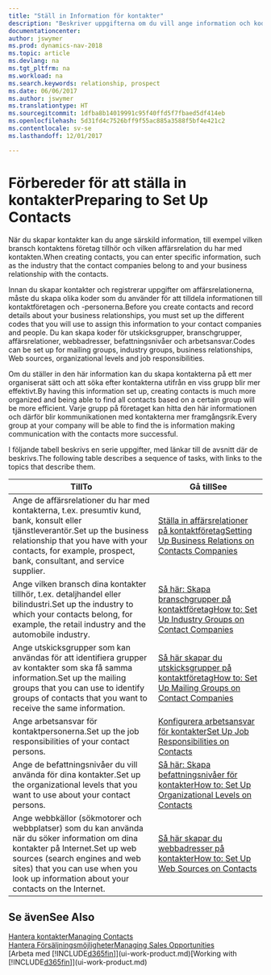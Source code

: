 ```yaml
---
title: "Ställ in Information för kontakter"
description: "Beskriver uppgifterna om du vill ange information och koder, till exempel om befintliga branschgrupper och affärsrelationer, innan du skapar kontakter."
documentationcenter: 
author: jswymer
ms.prod: dynamics-nav-2018
ms.topic: article
ms.devlang: na
ms.tgt_pltfrm: na
ms.workload: na
ms.search.keywords: relationship, prospect
ms.date: 06/06/2017
ms.author: jswymer
ms.translationtype: HT
ms.sourcegitcommit: 1dfba8b14019991c95f40ffd5f7fbaed5df414eb
ms.openlocfilehash: 5d31fd4c7526bff9f55ac885a3588f5bf4e421c2
ms.contentlocale: sv-se
ms.lasthandoff: 12/01/2017

---
```

# <a name="preparing-to-set-up-contacts"></a><span data-ttu-id="059de-103">Förbereder för att ställa in kontakter</span><span class="sxs-lookup"><span data-stu-id="059de-103">Preparing to Set Up Contacts</span></span>
<span data-ttu-id="059de-104">När du skapar kontakter kan du ange särskild information, till exempel vilken bransch kontaktens företag tillhör och vilken affärsrelation du har med kontakten.</span><span class="sxs-lookup"><span data-stu-id="059de-104">When creating contacts, you can enter specific information, such as the industry that the contact companies belong to and your business relationship with the contacts.</span></span>

<span data-ttu-id="059de-105">Innan du skapar kontakter och registrerar uppgifter om affärsrelationerna, måste du skapa olika koder som du använder för att tilldela informationen till kontaktföretagen och -personerna.</span><span class="sxs-lookup"><span data-stu-id="059de-105">Before you create contacts and record details about your business relationships, you must set up the different codes that you will use to assign this information to your contact companies and people.</span></span> <span data-ttu-id="059de-106">Du kan skapa koder för utskicksgrupper, branschgrupper, affärsrelationer, webbadresser, befattningsnivåer och arbetsansvar.</span><span class="sxs-lookup"><span data-stu-id="059de-106">Codes can be set up for mailing groups, industry groups, business relationships, Web sources, organizational levels and job responsibilities.</span></span>

<span data-ttu-id="059de-107">Om du ställer in den här information kan du skapa kontakterna på ett mer organiserat sätt och att söka efter kontakterna utifrån en viss grupp blir mer effektivt.</span><span class="sxs-lookup"><span data-stu-id="059de-107">By having this information set up, creating contacts is much more organized and being able to find all contacts based on a certain group will be more efficient.</span></span> <span data-ttu-id="059de-108">Varje grupp på företaget kan hitta den här informationen och därför blir kommunikationen med kontakterna mer framgångsrik.</span><span class="sxs-lookup"><span data-stu-id="059de-108">Every group at your company will be able to find the is information making communication with the contacts more successful.</span></span>

<span data-ttu-id="059de-109">I följande tabell beskrivs en serie uppgifter, med länkar till de avsnitt där de beskrivs.</span><span class="sxs-lookup"><span data-stu-id="059de-109">The following table describes a sequence of tasks, with links to the topics that describe them.</span></span> 

| <span data-ttu-id="059de-110">Till</span><span class="sxs-lookup"><span data-stu-id="059de-110">To</span></span> | <span data-ttu-id="059de-111">Gå till</span><span class="sxs-lookup"><span data-stu-id="059de-111">See</span></span> |
| --- | --- |
| <span data-ttu-id="059de-112">Ange de affärsrelationer du har med kontakterna, t.ex. presumtiv kund, bank, konsult eller tjänstleverantör.</span><span class="sxs-lookup"><span data-stu-id="059de-112">Set up the business relationship that you have with your contacts, for example, prospect, bank, consultant, and service supplier.</span></span> |[<span data-ttu-id="059de-113">Ställa in affärsrelationer på kontaktföretag</span><span class="sxs-lookup"><span data-stu-id="059de-113">Setting Up Business Relations on Contacts Companies</span></span>](marketing-business-relations.md) |
| <span data-ttu-id="059de-114">Ange vilken bransch dina kontakter tillhör, t.ex. detaljhandel eller bilindustri.</span><span class="sxs-lookup"><span data-stu-id="059de-114">Set up the industry to which your contacts belong, for example, the retail industry and the automobile industry.</span></span> |[<span data-ttu-id="059de-115">Så här: Skapa branschgrupper på kontaktföretag</span><span class="sxs-lookup"><span data-stu-id="059de-115">How to: Set Up Industry Groups on Contact Companies</span></span>](marketing-industry-groups.md) |
| <span data-ttu-id="059de-116">Ange utskicksgrupper som kan användas för att identifiera grupper av kontakter som ska få samma information.</span><span class="sxs-lookup"><span data-stu-id="059de-116">Set up the mailing groups that you can use to identify groups of contacts that you want to receive the same information.</span></span> |[<span data-ttu-id="059de-117">Så här skapar du utskicksgrupper på kontaktföretag</span><span class="sxs-lookup"><span data-stu-id="059de-117">How to: Set Up Mailing Groups on Contact Companies</span></span>](marketing-mailing-groups.md) |
| <span data-ttu-id="059de-118">Ange arbetsansvar för kontaktpersonerna.</span><span class="sxs-lookup"><span data-stu-id="059de-118">Set up the job responsibilities of your contact persons.</span></span> |[<span data-ttu-id="059de-119">Konfigurera arbetsansvar för kontakter</span><span class="sxs-lookup"><span data-stu-id="059de-119">Set Up Job Responsibilities on Contacts</span></span>](marketing-job-responsibilities.md) |
| <span data-ttu-id="059de-120">Ange de befattningsnivåer du vill använda för dina kontakter.</span><span class="sxs-lookup"><span data-stu-id="059de-120">Set up the organizational levels that you want to use about your contact persons.</span></span> |[<span data-ttu-id="059de-121">Så här: Skapa befattningsnivåer för kontakter</span><span class="sxs-lookup"><span data-stu-id="059de-121">How to: Set Up Organizational Levels on Contacts</span></span>](marketing-organizational-levels.md) |
| <span data-ttu-id="059de-122">Ange webbkällor (sökmotorer och webbplatser) som du kan använda när du söker information om dina kontakter på Internet.</span><span class="sxs-lookup"><span data-stu-id="059de-122">Set up web sources (search engines and web sites) that you can use when you look up information about your contacts on the Internet.</span></span> |[<span data-ttu-id="059de-123">Så här skapar du webbadresser på kontakter</span><span class="sxs-lookup"><span data-stu-id="059de-123">How to: Set Up Web Sources on Contacts</span></span>](marketing-web-sources.md) |

## <a name="see-also"></a><span data-ttu-id="059de-124">Se även</span><span class="sxs-lookup"><span data-stu-id="059de-124">See Also</span></span>
[<span data-ttu-id="059de-125">Hantera kontakter</span><span class="sxs-lookup"><span data-stu-id="059de-125">Managing Contacts</span></span>](marketing-contacts.md)  
[<span data-ttu-id="059de-126">Hantera Försäljningsmöjligheter</span><span class="sxs-lookup"><span data-stu-id="059de-126">Managing Sales Opportunities</span></span>](marketing-manage-sales-opportunities.md)  
<span data-ttu-id="059de-127">[Arbeta med [!INCLUDE[d365fin](includes/d365fin_md.md)]](ui-work-product.md)</span><span class="sxs-lookup"><span data-stu-id="059de-127">[Working with [!INCLUDE[d365fin](includes/d365fin_md.md)]](ui-work-product.md)</span></span>

